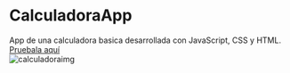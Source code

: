 # CalculadoraApp
App de una calculadora basica desarrollada con JavaScript, CSS y HTML.<br/>
<a href="https://yoel-gasca.github.io/CalculadoraApp/">Pruebala aquí</a> <br>
![calculadoraimg](https://user-images.githubusercontent.com/83617933/203196568-c0e45945-6342-43b7-aa02-d09c339741fb.png)

